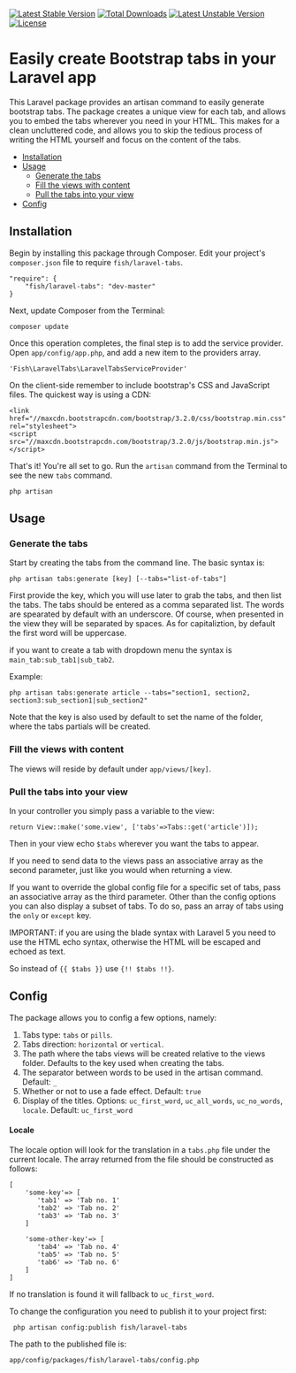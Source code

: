[![Latest Stable Version](https://poser.pugx.org/fish/laravel-tabs/v/stable.svg)](https://packagist.org/packages/fish/laravel-tabs) [![Total Downloads](https://poser.pugx.org/fish/laravel-tabs/downloads.svg)](https://packagist.org/packages/fish/laravel-tabs) [![Latest Unstable Version](https://poser.pugx.org/fish/laravel-tabs/v/unstable.svg)](https://packagist.org/packages/fish/laravel-tabs) [![License](https://poser.pugx.org/fish/laravel-tabs/license.svg)](https://packagist.org/packages/fish/laravel-tabs)

# Easily create Bootstrap tabs in your Laravel app

This Laravel package provides an artisan command to easily generate bootstrap tabs.
The package creates a unique view for each tab, and allows you to embed the tabs wherever you need in your HTML.
This makes for a clean uncluttered code, and allows you to skip the tedious process of writing the HTML yourself and focus on the content of the tabs.

- [Installation](#installation)
- [Usage](#usage)
    - [Generate the tabs](#generate-the-tabs)
    - [Fill the views with content](#fill-the-views-with-content)
    - [Pull the tabs into your view](#pull-the-tabs-into-your-view)
- [Config](#config)

## Installation

Begin by installing this package through Composer. Edit your project's `composer.json` file to require `fish/laravel-tabs`.

	"require": {
		"fish/laravel-tabs": "dev-master"
	}

Next, update Composer from the Terminal:

    composer update

Once this operation completes, the final step is to add the service provider. Open `app/config/app.php`, and add a new item to the providers array.

    'Fish\LaravelTabs\LaravelTabsServiceProvider'

On the client-side remember to include bootstrap's CSS and JavaScript files. The quickest way is using a CDN:

    <link href="//maxcdn.bootstrapcdn.com/bootstrap/3.2.0/css/bootstrap.min.css" rel="stylesheet">
    <script src="//maxcdn.bootstrapcdn.com/bootstrap/3.2.0/js/bootstrap.min.js"></script>

That's it! You're all set to go. Run the `artisan` command from the Terminal to see the new `tabs` command.

    php artisan

## Usage

### Generate the tabs

Start by creating the tabs from the command line.
The basic syntax is:

    php artisan tabs:generate [key] [--tabs="list-of-tabs"]

First provide the key, which you will use later to grab the tabs, and then list the tabs.
The tabs should be entered as a comma separated list. The words are spearated by default with an underscore.
Of course, when presented in the view they will be separated by spaces. As for capitaliztion, by default the first word will be uppercase.

if you want to create a tab with dropdown menu the syntax is `main_tab:sub_tab1|sub_tab2`.

Example:

    php artisan tabs:generate article --tabs="section1, section2, section3:sub_section1|sub_section2"

Note that the key is also used by default to set the name of the folder, where the tabs partials will be created.

### Fill the views with content

The views will reside by default under `app/views/[key]`.

### Pull the tabs into your view

In your controller you simply pass a variable to the view:

    return View::make('some.view', ['tabs'=>Tabs::get('article')]);

Then in your view echo `$tabs` wherever you want the tabs to appear.

If you need to send data to the views pass an associative array as the second parameter, just like you would when returning a view.

If you want to override the global config file for a specific set of tabs, pass an associative array as the third parameter.
Other than the config options you can also display a subset of tabs. To do so, pass an array of tabs using the `only` or `except` key.

IMPORTANT: if you are using the blade syntax with Laravel 5 you need to use the HTML echo syntax, otherwise the HTML will be escaped and echoed as text.

So instead of `{{ $tabs }}` use `{!! $tabs !!}`.

## Config

The package allows you to config a few options, namely:

1. Tabs type: `tabs` or `pills`.
2. Tabs direction: `horizontal` or `vertical`.
3. The path where the tabs views will be created relative to the views folder. Defaults to the key used when creating the tabs.
4. The separator between words to be used in the artisan command. Default: `_`
5. Whether or not to use a fade effect. Default: `true`
6. Display of the titles. Options: `uc_first_word`, `uc_all_words`, `uc_no_words`, `locale`. Default: `uc_first_word`

#### Locale

The locale option will look for the translation in a `tabs.php` file under the current locale.
The array returned from the file should be constructed as follows:

    [
        'some-key'=> [
           'tab1' => 'Tab no. 1'
           'tab2' => 'Tab no. 2'
           'tab3' => 'Tab no. 3'
        ]

        'some-other-key'=> [
           'tab4' => 'Tab no. 4'
           'tab5' => 'Tab no. 5'
           'tab6' => 'Tab no. 6'
        ]
    ]

If no translation is found it will fallback to `uc_first_word`.

To change the configuration you need to publish it to your project first:

     php artisan config:publish fish/laravel-tabs

The path to the published file is:

    app/config/packages/fish/laravel-tabs/config.php

